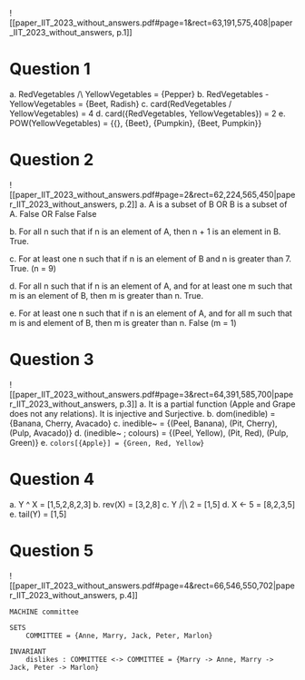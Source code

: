 ![[paper_IIT_2023_without_answers.pdf#page=1&rect=63,191,575,408|paper_IIT_2023_without_answers, p.1]]

# Question 1
a. RedVegetables /\ YellowVegetables = {Pepper}
b. RedVegetables - YellowVegetables = {Beet, Radish} 
c. card(RedVegetables \/ YellowVegetables) = 4
d. card({RedVegetables, YellowVegetables}) = 2
e. POW(YellowVegetables) = {{}, {Beet}, {Pumpkin}, {Beet, Pumpkin}}

# Question 2
![[paper_IIT_2023_without_answers.pdf#page=2&rect=62,224,565,450|paper_IIT_2023_without_answers, p.2]]
a. A is a subset of B OR B is a subset of A.
	False OR False 
		False

b. For all n such that if n is an element of A, then n + 1 is an element in B.
	True.

c. For at least one n such that if n is an element of B and n is greater than 7.
	True. (n = 9)

d. For all n such that if n is an element of A, and for at least one m such that m is an element of B, then m is greater than n.
	True.

e. For at least one n such that if n is an element of A, and for all m such that m is and element of B, then m is greater than n.
		False (m = 1)

# Question 3
![[paper_IIT_2023_without_answers.pdf#page=3&rect=64,391,585,700|paper_IIT_2023_without_answers, p.3]]
a. It is a partial function (Apple and Grape does not any relations). It is injective and Surjective. 
b. dom(inedible) = {Banana, Cherry, Avacado}
c. inedible~ = {(Peel, Banana), (Pit, Cherry), (Pulp, Avacado)}
d. (inedible~ ; colours) = {(Peel, Yellow), (Pit, Red), (Pulp, Green)}
e. `colors[{Apple}] = {Green, Red, Yellow}`
# Question 4
a. Y ^ X = [1,5,2,8,2,3]
b. rev(X) =  [3,2,8]
c. Y /|\ 2 = [1,5]
d. X <- 5 = [8,2,3,5]
e. tail(Y) = [1,5]
# Question 5
![[paper_IIT_2023_without_answers.pdf#page=4&rect=66,546,550,702|paper_IIT_2023_without_answers, p.4]]

```
MACHINE committee

SETS
	COMMITTEE = {Anne, Marry, Jack, Peter, Marlon}

INVARIANT
	dislikes : COMMITTEE <-> COMMITTEE = {Marry -> Anne, Marry -> Jack, Peter -> Marlon}
	

```